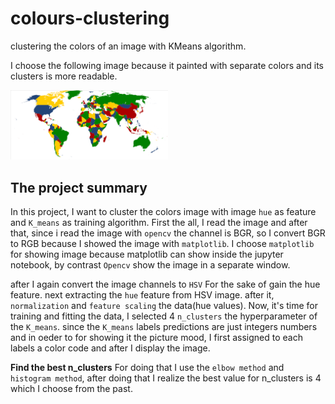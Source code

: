 # colours-clustering
clustering the colors of an image with KMeans algorithm.

I choose the following image because it painted with separate colors and its clusters is more readable.

<img src="Four_color_world_map.png" style="width:50%" />

## The project summary
In this project, I want to cluster the colors image with image `hue` as feature and `K_means` as training algorithm.
First the all, I read the image and after that, since i read the image with `opencv` the channel is BGR, so I convert BGR to RGB because I showed the image with `matplotlib`.
I choose `matplotlib` for showing image because matplotlib can show inside the jupyter notebook, by contrast `Opencv` show the image in a separate window.

after I again convert the image channels to `HSV` For the sake of gain the hue feature. next extracting the `hue` feature from HSV image. after it, `normalization` and `feature scaling` the data(hue values).
Now, it's time for training and fitting the data, I selected 4 `n_clusters` the hyperparameter of the `K_means`.
since the `K_means` labels predictions are just integers numbers and in oeder to for showing it the picture mood, I first assigned to each labels a color code and after I display the image.

**Find the best n_clusters**
For doing that I use the `elbow method` and `histogram method`, after doing that I realize the best value for n_clusters is 4 which I choose from the past.
